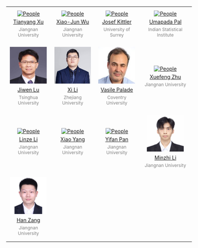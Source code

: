 <table style="width: 100%; table-layout: fixed; border-collapse: collapse;">
    <tr>
        <td style="text-align: center; padding: 10px; border: 0;">
            <a href="https://xu-tianyang.github.io/">
                <img src="./figs/Tianyang%20Xu.jpg" alt="People" style="width: 100px; height: 100px;">
            </a>
          <a href ="mailto:tianyang.xu@jiangnan.edu.cn">
            <p style="margin: 5px 0;">Tianyang Xu</p>
          </a>
            <p style="margin: 5px 0; font-size: 12px; color: gray; ">Jiangnan University</p>
        </td>
        <td style="text-align: center; padding: 10px; border: 0;">
            <a href="https://scholar.google.com/citations?user=5IST34sAAAAJ&hl=zh-CN&oi=ao">
                <img src="./figs/Xiao-jun%20Wu.jpg" alt="People" style="width: 100px; height: 100px;">
            </a>
           <a href ="mailto:wu_xiaojun@jiangnan.edu.cn">
            <p style="margin: 5px 0;">Xiao-Jun Wu</p>
           </a>
            <p style="margin: 5px 0; font-size: 12px; color: gray;">Jiangnan University</p>
        </td>
        <td style="text-align: center; padding: 10px; border: 0;">
            <a href="https://www.surrey.ac.uk/people/josef-kittler">
                <img src="./figs/Josef%20Kittler.jpg" alt="People" style="width: 100px; height: 100px;">
            </a>
          <a href ="mailto:j.kittler@surrey.ac.uk">
            <p style="margin: 5px 0;">Josef Kittler</p>
          </a>
            <p style="margin: 5px 0; font-size: 12px; color: gray;">University of Surrey</p>
        </td>
        <td style="text-align: center; padding: 10px; border: 0;">
            <a href="https://www.isical.ac.in/~umapada">
                <img src="./figs/Umapada%20Pal.jpg" alt="People" style="width: 100px; height: 100px;">
            </a>
          <a href ="mailto:umapada@isical.ac.in">
            <p style="margin: 5px 0;">Umapada Pal</p>
          </a>
            <p style="margin: 5px 0; font-size: 12px; color: gray;">Indian Statistical Institute</p>
        </td>
    </tr>
    <tr>
        <td style="text-align: center; padding: 10px; border: 0;">
            <a href="https://www.au.tsinghua.edu.cn/info/1096/2329.htm">
                <img src="./figs/Jiwen%20Lu.jpg" alt="People" style="width: 100px; height: 100px;">
            </a>
          <a href ="mailto:lujiwen@tsinghua.edu.cn">
            <p style="margin: 5px 0;">Jiwen Lu</p>
          </a>
            <p style="margin: 5px 0; font-size: 12px; color: gray; ">Tsinghua University</p>
        </td>
        <td style="text-align: center; padding: 10px; border: 0;">
            <a href="https://person.zju.edu.cn/en/xilics">
                <img src="./figs/Xi%20Li.jpg" alt="People" style="width: 100px; height: 100px;">
            </a>
           <a href ="mailto:xilizju@zju.edu.cn">
            <p style="margin: 5px 0;">Xi Li</p>
           </a>
            <p style="margin: 5px 0; font-size: 12px; color: gray;">Zhejiang University</p>
        </td>
        <td style="text-align: center; padding: 10px; border: 0;">
            <a href="https://pureportal.coventry.ac.uk/en/persons/vasile-palade">
                <img src="./figs/Vasile%20Palade.jpg" alt="People" style="width: 100px; height: 100px;">
            </a>
          <a href ="https://pureportal.coventry.ac.uk/en/persons/vasile-palade">
            <p style="margin: 5px 0;">Vasile Palade</p>
          </a>
            <p style="margin: 5px 0; font-size: 12px; color: gray;">Coventry University</p>
        </td>
        <td style="text-align: center; padding: 10px; border: 0;">
            <a href="https://scholar.google.com/citations?user=tH4flbMAAAAJ">
                <img src="./figs/Xuefeng%20Zhu.jpg" alt="People" style="width: 100px; height: 100px;">
            </a>
          <a href ="mailto:xuefeng_zhu95@163.com">
            <p style="margin: 5px 0;">Xuefeng Zhu</p>
          </a>
            <p style="margin: 5px 0; font-size: 12px; color: gray; ">Jiangnan University</p>
        </td> 
    </tr>
    <tr>
        <td style="text-align: center; padding: 10px; border: 0;">
            <a href="https://github.com/happylinze">
                <img src="./figs/Linze%20Li.jpg" alt="People" style="width: 100px; height: 100px;">
            </a>
           <a href ="mailto:linze.cv@gmail.com">
            <p style="margin: 5px 0;">Linze Li</p>
           </a>
            <p style="margin: 5px 0; font-size: 12px; color: gray;">Jiangnan University</p>
        </td>
        <td style="text-align: center; padding: 10px; border: 0;">
            <a href="https://prci-lab.github.io/mmvpr-workshop-icpr2024/">
                <img src="./figs/Xiao%20Yang.jpg" alt="People" style="width: 100px; height: 100px;">
            </a>
          <a href ="mailto:yangxiao2326@foxmail.com">
            <p style="margin: 5px 0;">Xiao Yang</p>
          </a>
            <p style="margin: 5px 0; font-size: 12px; color: gray;">Jiangnan University</p>
        </td>
        <td style="text-align: center; padding: 10px; border: 0;">
            <a href="https://prci-lab.github.io/mmvpr-workshop-icpr2024/">
                <img src="./figs/Yifan%20Pan.jpg" alt="People" style="width: 100px; height: 100px;">
            </a>
          <a href ="mailto:yifan.pan@stu.jiangnan.edu.cn">
            <p style="margin: 5px 0;">Yifan Pan</p>
          </a>
            <p style="margin: 5px 0; font-size: 12px; color: gray;">Jiangnan University</p>
        </td>
            <td style="text-align: center; padding: 10px; border: 0;">
            <a href="https://prci-lab.github.io/mmvpr-workshop-icpr2024/">
                <img src="./figs/Minzhi%20Li.jpg" alt="People" style="width: 100px; height: 100px;">
            </a>
          <a href ="mailto:minzhi.li@stu.jiangnan.edu.cn">
            <p style="margin: 5px 0;">Minzhi Li</p>
          </a>
            <p style="margin: 5px 0; font-size: 12px; color: gray;">Jiangnan University</p>
        </td>
    </tr>
    <tr>
        <td style="text-align: center; padding: 10px; border: 0;">
            <a href="https://prci-lab.github.io/mmvpr-workshop-icpr2024/">
                <img src="./figs/Han%20Zang.jpg" alt="People" style="width: 100px; height: 100px;">
            </a>
          <a href ="https://prci-lab.github.io/mmvpr-workshop-icpr2024/">
            <p style="margin: 5px 0;">Han Zang</p>
          </a>
            <p style="margin: 5px 0; font-size: 12px; color: gray; ">Jiangnan University</p>
        </td> 
    </tr>
</table> 
